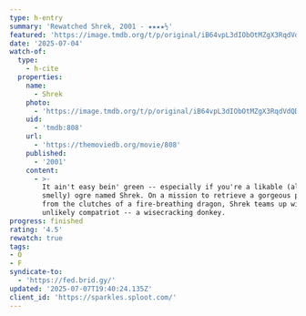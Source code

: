 ```yaml
---
type: h-entry
summary: 'Rewatched Shrek, 2001 - ★★★★½'
featured: 'https://image.tmdb.org/t/p/original/iB64vpL3dIObOtMZgX3RqdVdQDc.jpg'
date: '2025-07-04'
watch-of:
  type:
    - h-cite
  properties:
    name:
      - Shrek
    photo:
      - 'https://image.tmdb.org/t/p/original/iB64vpL3dIObOtMZgX3RqdVdQDc.jpg'
    uid:
      - 'tmdb:808'
    url:
      - 'https://themoviedb.org/movie/808'
    published:
      - '2001'
    content:
      - >-
        It ain't easy bein' green -- especially if you're a likable (albeit
        smelly) ogre named Shrek. On a mission to retrieve a gorgeous princess
        from the clutches of a fire-breathing dragon, Shrek teams up with an
        unlikely compatriot -- a wisecracking donkey.
progress: finished
rating: '4.5'
rewatch: true
tags:
- O
- F
syndicate-to:
  - 'https://fed.brid.gy/'
updated: '2025-07-07T19:40:24.135Z'
client_id: 'https://sparkles.sploot.com/'
---
```


